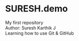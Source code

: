 # SURESH.demo
My first repository
<br>
Author: Suresh Karthik J
<br>
Learning how to use Git & GitHub
